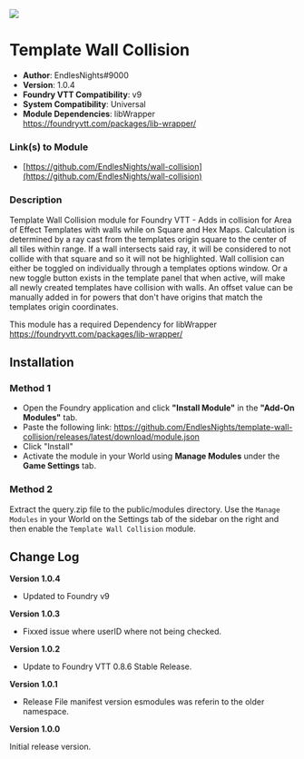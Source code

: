 ![](https://img.shields.io/badge/Foundry-v9-informational)
# Template Wall Collision

* **Author**: EndlesNights#9000
* **Version**: 1.0.4
* **Foundry VTT Compatibility**: v9
* **System Compatibility**: Universal
* **Module Dependencies**: libWrapper https://foundryvtt.com/packages/lib-wrapper/

### Link(s) to Module
* [https://github.com/EndlesNights/wall-collision](https://github.com/EndlesNights/wall-collision)

### Description
Template Wall Collision module for Foundry VTT - Adds in collision for Area of Effect Templates with walls while on Square and Hex Maps. Calculation is determined by a ray cast from the templates origin square to the center of all tiles within range. If a wall intersects said ray, it will be considered to not collide with that square and so it will not be highlighted. Wall collision can either be toggled on individually through a templates options window. Or a new toggle button exists in the template panel that when active, will make all newly created templates have collision with walls. An offset value can be manually added in for powers that don't have origins that match the templates origin coordinates.

This module has a required Dependency for libWrapper https://foundryvtt.com/packages/lib-wrapper/

## Installation
### Method 1
* Open the Foundry application and click **"Install Module"** in the **"Add-On Modules"** tab.
* Paste the following link: https://github.com/EndlesNights/template-wall-collision/releases/latest/download/module.json
* Click "Install"
* Activate the module in your World using **Manage Modules** under the **Game Settings** tab.

### Method 2
Extract the query.zip file to the public/modules directory. Use the `Manage Modules` in your World on the Settings tab of the sidebar on the right and then enable the `Template Wall Collision` module.


## Change Log

**Version 1.0.4**
- Updated to Foundry v9

**Version 1.0.3**
- Fixxed issue where userID where not being checked.

**Version 1.0.2**
- Update to Foundry VTT 0.8.6 Stable Release.

**Version 1.0.1**
- Release File manifest version esmodules was referin to the older namespace.

**Version 1.0.0**

Initial release version.